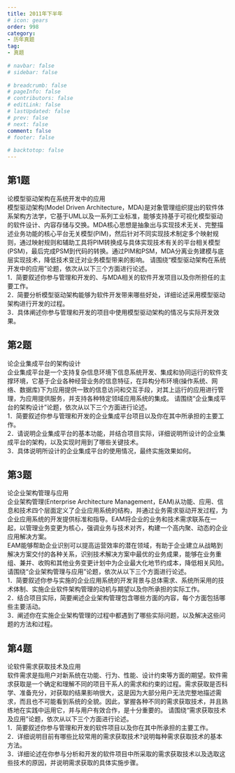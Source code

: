 ```yaml
---  
title: 2011年下半年  
# icon: gears  
order: 998  
category:  
- 历年真题  
tag:  
- 真题  
  
# navbar: false  
# sidebar: false  
  
# breadcrumb: false  
# pageInfo: false  
# contributors: false  
# editLink: false  
# lastUpdated: false  
# prev: false  
# next: false  
comment: false  
# footer: false  
  
# backtotop: false  
---  
```

## 第1题 ##

论模型驱动架构在系统开发中的应用  
模型驱动架构(Model Driven Architecture，MDA)是对象管理组织提出的软件体系架构方法学，它基于UML以及一系列工业标准，能够支持基于可视化模型驱动的软件设计、内容存储与交换。MDA核心思想是抽象出与实现技术无关、完整描述业务功能的核心平台无关模型(PIM)，然后针对不同实现技术制定多个映射规则，通过映射规则和辅助工具将PIM转换成与具体实现技术有关的平台相关模型(PSM)，最后完成PSM到代码的转换。通过PIM和PSM，MDA分离业务建模与底层实现技术，降低技术变迁对业务模型带来的影响。 请围绕“模型驱动架构在系统开发中的应用”论题，依次从以下三个方面进行论述。  
1．简要叙述你参与管理和开发的、与MDA相关的软件开发项目以及你所担任的主要工作。  
2．简要分析模型驱动架构能够为软件开发带来哪些好处，详细论述采用模型驱动架构进行开发的过程。  
3．具体阐述你参与管理和开发的项目中使用模型驱动架构的情况与实际开发效果。  


## 第2题 ##

论企业集成平台的架构设计  
企业集成平台是一个支持复杂信息环境下信息系统开发、集成和协同运行的软件支撑环境，它基于企业各种经营业务的信息特征，在异构分布环境(操作系统、网络、数据库)下为应用提供一致的信息访问和交互手段，对其上运行的应用进行管理，为应用提供服务，并支持各种特定领域应用系统的集成。 请围绕“企业集成平台的架构设计”论题，依次从以下三个方面进行论述。  
1．简要叙述你参与管理和开发的企业集成平台项目以及你在其中所承担的主要工作。  
2．请说明企业集成平台的基本功能，并结合项目实际，详细说明所设计的企业集成平台的架构，以及实现时用到了哪些关键技术。  
3．具体说明所设计的企业集成平台的使用情况，最终实施效果如何。  


## 第3题 ##

论企业架构管理与应用  
企业架构管理(Enterprise Architecture Management，EAM)从功能、应用、信息和技术四个层面定义了企业应用系统的结构，并通过业务需求驱动开发过程，为企业应用系统的开发提供标准和指导。EAM将企业的业务和技术需求联系在一起，以管理业务变更为核心，强调业务与技术对齐，构建一个高内聚、动态的企业应用解决方案。  
EAM能够帮助企业识别可以提高运营效率的潜在领域，有助于企业建立从战略到解决方案交付的各种关系，识别技术解决方案中最优的业务成果，能够在业务重组、兼并、收购和其他业务变更计划中为企业最大化地节约成本，降低相关风险。 请围绕“企业架构管理与应用”论题，依次从以下三个方面进行论述。  
1．简要叙述你参与实施的企业应用系统的开发背景与总体需求、系统所采用的技术体制、实施企业软件架构管理的动机与期望以及你所承担的实际工作。  
2．结合项目实际，简要阐述企业架构管理包含哪些方面的内容，每个方面包括哪些主要活动。  
3．阐述你在实施企业架构管理的过程中都遇到了哪些实际问题，以及解决这些问题的方法和过程。  


## 第4题 ##

论软件需求获取技术及应用  
软件需求是指用户对新系统在功能、行为、性能、设计约束等方面的期望。软件需求获取是一个确定和理解不同的项目干系人的需求和约束的过程。需求获取是否科学、准备充分，对获取的结果影响很大，这是因为大部分用户无法完整地描述需求，而且也不可能看到系统的全貌。因此，掌握各种不同的需求获取技术，并且熟练地在实践中运用它，并与用户有效合作，是十分重要的。 请围绕“需求获取技术及应用”论题，依次从以下三个方面进行论述。  
1．简要叙述你参与管理和开发的软件项目以及你在其中所承担的主要工作。  
2．详细说明目前有哪些比较常用的需求获取技术?说明每种需求获取技术的基本方法。  
3．详细论述在你参与分析和开发的软件项目中所采取的需求获取技术以及选取这些技术的原因，并说明需求获取的具体实施步骤。  

